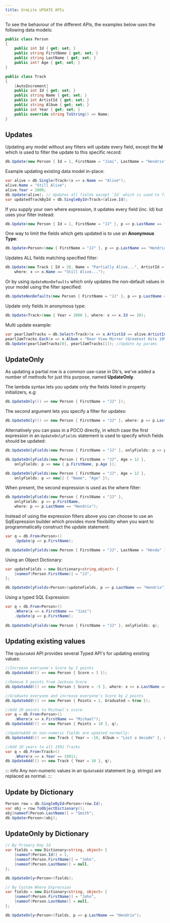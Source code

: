 ```yaml
---
title: OrmLite UPDATE APIs
---
```



To see the behaviour of the different APIs, the examples below uses the following data models:

```csharp
public class Person
{
    public int Id { get; set; }
    public string FirstName { get; set; }
    public string LastName { get; set; }
    public int? Age { get; set; }
}

public class Track 
{
    [AutoIncrement] 
    public int Id { get; set; }
    public string Name { get; set; }
    public int ArtistId { get; set; }
    public string Album { get; set; }
    public int Year { get; set; }
    public override string ToString() => Name;
}
```

## Updates

Updating any model without any filters will update every field, except the **Id** which
is used to filter the update to this specific record:

```csharp
db.Update(new Person { Id = 1, FirstName = "Jimi", LastName = "Hendrix", Age = 27});
```

Example updating existing data model in-place:

```csharp
var alive = db.Single<Track>(x => x.Name == "Alive"); 
alive.Name = "Still Alive";
alive.Year = 2000;
db.Update(alive); // Updates all fields except `Id` which is used to filter
var updatedTrackById = db.SingleById<Track>(alive.Id);
```

If you supply your own where expression, it updates every field (inc. Id) but uses your filter instead:

```csharp
db.Update(new Person { Id = 1, FirstName = "JJ" }, p => p.LastName == "Hendrix");
```

One way to limit the fields which gets updated is to use an **Anonymous Type**:

```csharp
db.Update<Person>(new { FirstName = "JJ" }, p => p.LastName == "Hendrix");
```

Updates ALL fields matching specified filter:

```csharp
db.Update(new Track { Id = 20, Name = "Partially Alive...", ArtistId = alive.ArtistId }, 
	where: x => x.Name == "Still Alive...");
```

Or by using `UpdateNonDefaults` which only updates the non-default values in your model using the filter specified:

```csharp
db.UpdateNonDefaults(new Person { FirstName = "JJ" }, p => p.LastName == "Hendrix");
```

Update only fields in anonymous type:

```csharp
db.Update<Track>(new { Year = 2000 }, where: x => x.Id == 20);
```

Multi update example:

```csharp
var pearlJamTracks = db.Select<Track>(x => x.ArtistId == alive.ArtistId);
pearlJamTracks.Each(x => x.Album = "Rear View Mirror (Greatest Hits 1991–2003)");
db.Update(pearlJamTracks[0], pearlJamTracks[1]); //Update by params
```

## UpdateOnly

As updating a partial row is a common use-case in Db's, we've added a number of methods for just
this purpose, named **UpdateOnly**.

The lambda syntax lets you update only the fields listed in property initializers, e.g:

```csharp
db.UpdateOnly(() => new Person { FirstName = "JJ" });
```

The second argument lets you specify a filter for updates:

```csharp
db.UpdateOnly(() => new Person { FirstName = "JJ" }, where: p => p.LastName == "Hendrix");
```

Alternatively you can pass in a POCO directly, in which case the first expression in an `UpdateOnlyFields`
statement is used to specify which fields should be updated:

```csharp
db.UpdateOnlyFields(new Person { FirstName = "JJ" }, onlyFields: p => p.FirstName);

db.UpdateOnlyFields(new Person { FirstName = "JJ", Age = 12 }, 
    onlyFields: p => new { p.FirstName, p.Age });

db.UpdateOnlyFields(new Person { FirstName = "JJ", Age = 12 }, 
    onlyFields: p => new[] { "Name", "Age" });
```

When present, the second expression is used as the where filter:

```csharp
db.UpdateOnlyFields(new Person { FirstName = "JJ" }, 
    onlyFields: p => p.FirstName, 
    where: p => p.LastName == "Hendrix");
```
Instead of using the expression filters above you can choose to use an SqlExpression builder which provides more flexibility when you want to programmatically construct the update statement:

```csharp
var q = db.From<Person>()
    .Update(p => p.FirstName);

db.UpdateOnlyFields(new Person { FirstName = "JJ", LastName = "Hendo" }, onlyFields: q);
```

Using an Object Dictionary:

```csharp
var updateFields = new Dictionary<string,object> {
    [nameof(Person.FirstName)] = "JJ",
};

db.UpdateOnlyFields<Person>(updateFields, p => p.LastName == "Hendrix");
```

Using a typed SQL Expression:

```csharp
var q = db.From<Person>()
    .Where(x => x.FirstName == "Jimi")
    .Update(p => p.FirstName);
          
db.UpdateOnlyFields(new Person { FirstName = "JJ" }, onlyFields: q);
```

## Updating existing values

The `UpdateAdd` API provides several Typed API's for updating existing values:

```csharp
//Increase everyone's Score by 3 points
db.UpdateAdd(() => new Person { Score = 3 }); 

//Remove 5 points from Jackson Score
db.UpdateAdd(() => new Person { Score = -5 }, where: x => x.LastName == "Jackson");

//Graduate everyone and increase everyone's Score by 2 points 
db.UpdateAdd(() => new Person { Points = 2, Graduated = true });

//Add 10 points to Michael's score
var q = db.From<Person>()
    .Where(x => x.FirstName == "Michael");
db.UpdateAdd(() => new Person { Points = 10 }, q);

//UpdateAdd on non-numeric fields are updated normally:
db.UpdateAdd(() => new Track { Year = -10, Album = "Lost a decade" }, x => x.Year == 1997); 

//Add 10 years to all 1991 Tracks
var q = db.From<Track>()
    .Where(x => x.Year == 1991);
db.UpdateAdd(() => new Track { Year = 10 }, q);
```

::: info
Any non-numeric values in an `UpdateAdd` statement (e.g. strings) are replaced as normal.
:::

## Update by Dictionary

```csharp
Person row = db.SingleById<Person>(row.Id);
var obj = row.ToObjectDictionary();
obj[nameof(Person.LastName)] = "Smith";
db.Update<Person>(obj);
```

## UpdateOnly by Dictionary

```csharp
// By Primary Key Id
var fields = new Dictionary<string, object> {
    [nameof(Person.Id)] = 1,
    [nameof(Person.FirstName)] = "John",
    [nameof(Person.LastName)] = null,
};

db.UpdateOnly<Person>(fields);

// By Custom Where Expression
var fields = new Dictionary<string, object> {
    [nameof(Person.FirstName)] = "John",
    [nameof(Person.LastName)] = null,
};

db.UpdateOnly<Person>(fields, p => p.LastName == "Hendrix");
```
